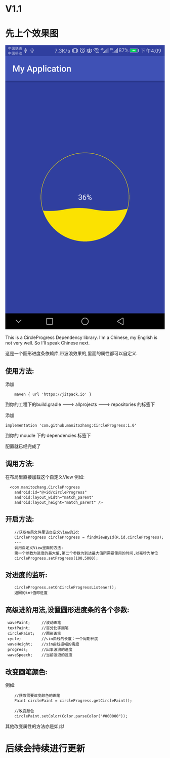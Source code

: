 # V1.1 #

# 先上个效果图 #

![效果图](https://github.com/manitozhang/CircleProgress/blob/master/circleprogress/src/main/res/drawable/show.png)


This is a CircleProgress Dependency library. I'm a Chinese, my English is not very well. So I'll speak Chinese next.

这是一个圆形进度条依赖库,带波浪效果的,里面的属性都可以自定义.

## 使用方法: ##

添加  

        maven { url 'https://jitpack.io' }
        
        
到你的工程下的build.gradle ---> allprojects ---> repositories 的标签下


添加

    implementation 'com.github.manitozhang:CircleProgress:1.0'

到你的 moudle 下的 dependencies 标签下

配置就已经完成了

## 调用方法: ##

在布局里直接加载这个自定义View
例如:   

      <com.manitozhang.CircleProgress
        android:id="@+id/circleProgress"
        android:layout_width="match_parent"
        android:layout_height="match_parent" />
        
        
## 开启方法: ##
        //获取布局文件里该自定义View的Id:
        CircleProgress circleProgress = findViewById(R.id.circleProgress);
        ---
        调用自定义View里面的方法:
        第一个参数为进度的最大值,第二个参数为到达最大值所需要使用的时间,以毫秒为单位
        circleProgress.setProgress(100,5000);
        
## 对进度的监听: ##

        circleProgress.setOnCircleProgressListener();
        返回的int值即进度
       
       
       
## 高级进阶用法,设置圆形进度条的各个参数: ##

     wavePaint;     //波动画笔
     textPaint;     //百分比字画笔
     circlePaint;   //圆形画笔
     cycle;         //sin曲线的长度：一个周期长度
     waveHeight;    //sin曲线振幅的高度
     progress;      //出事波浪的进度
     waveSpeech;    //当前波浪的速度
     
 ## 改变画笔颜色: ##
 例如:  
 
        //获取需要改变颜色的画笔
        Paint circlePaint = circleProgress.getCirclePaint();
        
        //改变颜色
        circlePaint.setColor(Color.parseColor("#000000"));
        
  其他改变属性的方法亦是如此! 
 
 # 后续会持续进行更新 #
        
        
